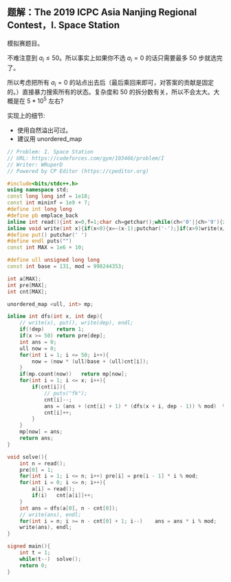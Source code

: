 ## 题解：The 2019 ICPC Asia Nanjing Regional Contest，I. Space Station

模拟赛题目。

不难注意到 $a_i \leq 50$。所以事实上如果你不选 $a_i=0$ 的话只需要最多 $50$ 步就选完了。

所以考虑把所有 $a_i=0$ 的站点出去后（最后乘回来即可，对答案的贡献是固定的。）直接暴力搜索所有的状态。复杂度和 $50$ 的拆分数有关，所以不会太大。大概是在 $5*10^5$ 左右?

实现上的细节:

- 使用自然溢出可过。
- 建议用 unordered_map

```cpp
// Problem: I. Space Station
// URL: https://codeforces.com/gym/103466/problem/I
// Writer: WRuperD
// Powered by CP Editor (https://cpeditor.org)

#include<bits/stdc++.h>
using namespace std;
const long long inf = 1e18;
const int mininf = 1e9 + 7;
#define int long long
#define pb emplace_back
inline int read(){int x=0,f=1;char ch=getchar();while(ch<'0'||ch>'9'){if(ch=='-')f=-1;ch=getchar();}while(ch>='0'&&ch<='9'){x=(x<<1)+(x<<3)+(ch^48);ch=getchar();}return x*f;}
inline void write(int x){if(x<0){x=~(x-1);putchar('-');}if(x>9)write(x/10);putchar(x%10+'0');}
#define put() putchar(' ')
#define endl puts("")
const int MAX = 1e6 + 10;

#define ull unsigned long long
const int base = 131, mod = 998244353;

int a[MAX];
int pre[MAX];
int cnt[MAX];

unordered_map <ull, int> mp;

inline int dfs(int x, int dep){
	// write(x), put(), write(dep), endl;
	if(!dep)	return 1;
	if(x >= 50)	return pre[dep];
	int ans = 0;
	ull now = 0;
	for(int i = 1; i <= 50; i++){
		now = (now * (ull)base + (ull)cnt[i]); 
	}
	if(mp.count(now))	return mp[now];
	for(int i = 1; i <= x; i++){
		if(cnt[i]){
			// puts("fk");
			cnt[i]--;
			ans = (ans + (cnt[i] + 1) * (dfs(x + i, dep - 1)) % mod)  % mod;
			cnt[i]++;
		}
	}
	mp[now] = ans;
	return ans;
}

void solve(){
	int n = read();
	pre[0] = 1;
	for(int i = 1; i <= n; i++)	pre[i] = pre[i - 1] * i % mod;
	for(int i = 0; i <= n; i++){
		a[i] = read();
		if(i)	cnt[a[i]]++;
	}
	int ans = dfs(a[0], n - cnt[0]);
	// write(ans), endl;
	for(int i = n; i >= n - cnt[0] + 1; i--)	ans = ans * i % mod;
	write(ans), endl;
}

signed main(){
	int t = 1;
	while(t--)	solve();
	return 0;
}
```